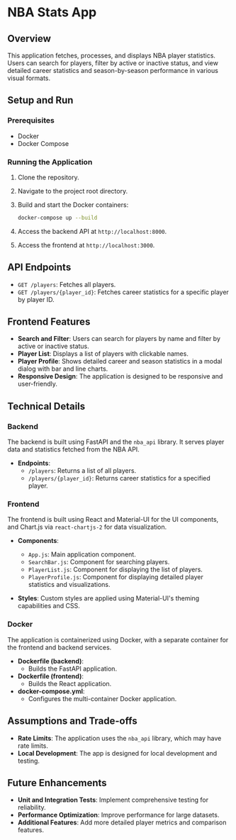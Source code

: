 # NBA Stats App

## Overview
This application fetches, processes, and displays NBA player statistics. Users can search for players, filter by active or inactive status, and view detailed career statistics and season-by-season performance in various visual formats.

## Setup and Run

### Prerequisites
- Docker
- Docker Compose

### Running the Application
1. Clone the repository.
2. Navigate to the project root directory.
3. Build and start the Docker containers:

    ```sh
    docker-compose up --build
    ```

4. Access the backend API at `http://localhost:8000`.
5. Access the frontend at `http://localhost:3000`.

## API Endpoints
- `GET /players`: Fetches all players.
- `GET /players/{player_id}`: Fetches career statistics for a specific player by player ID.

## Frontend Features
- **Search and Filter**: Users can search for players by name and filter by active or inactive status.
- **Player List**: Displays a list of players with clickable names.
- **Player Profile**: Shows detailed career and season statistics in a modal dialog with bar and line charts.
- **Responsive Design**: The application is designed to be responsive and user-friendly.

## Technical Details

### Backend
The backend is built using FastAPI and the `nba_api` library. It serves player data and statistics fetched from the NBA API.

- **Endpoints**:
  - `/players`: Returns a list of all players.
  - `/players/{player_id}`: Returns career statistics for a specified player.

### Frontend
The frontend is built using React and Material-UI for the UI components, and Chart.js via `react-chartjs-2` for data visualization.

- **Components**:
  - `App.js`: Main application component.
  - `SearchBar.js`: Component for searching players.
  - `PlayerList.js`: Component for displaying the list of players.
  - `PlayerProfile.js`: Component for displaying detailed player statistics and visualizations.

- **Styles**: Custom styles are applied using Material-UI's theming capabilities and CSS.

### Docker
The application is containerized using Docker, with a separate container for the frontend and backend services.

- **Dockerfile (backend)**:
  - Builds the FastAPI application.
- **Dockerfile (frontend)**:
  - Builds the React application.
- **docker-compose.yml**:
  - Configures the multi-container Docker application.

## Assumptions and Trade-offs
- **Rate Limits**: The application uses the `nba_api` library, which may have rate limits.
- **Local Development**: The app is designed for local development and testing.

## Future Enhancements
- **Unit and Integration Tests**: Implement comprehensive testing for reliability.
- **Performance Optimization**: Improve performance for large datasets.
- **Additional Features**: Add more detailed player metrics and comparison features.

